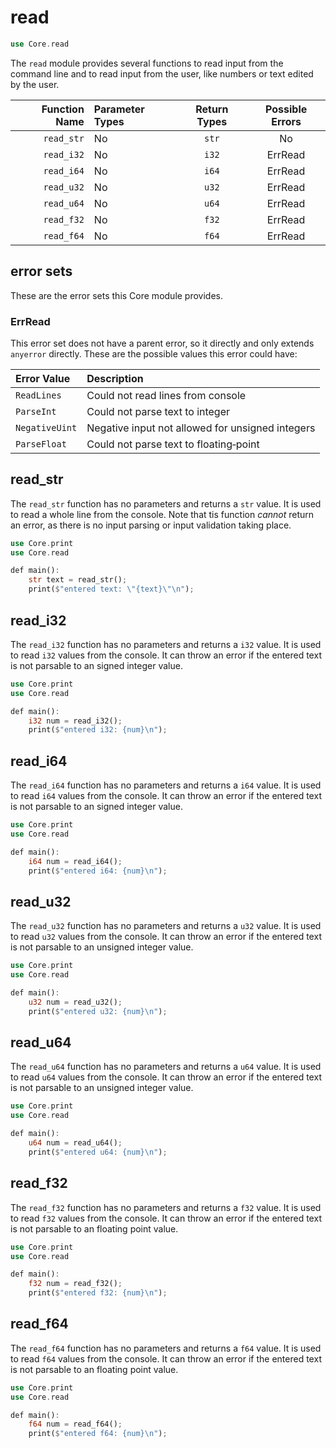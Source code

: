 # read

```rs
use Core.read
```

The `read` module provides several functions to read input from the command line and to read input from the user, like numbers or text edited by the user.

| Function Name | Parameter Types | Return Types | Possible Errors |
|--------------:|:----------------|:------------:|:---------------:|
| `read_str`    | No              | `str`        | No              |
| `read_i32`    | No              | `i32`        | ErrRead         |
| `read_i64`    | No              | `i64`        | ErrRead         |
| `read_u32`    | No              | `u32`        | ErrRead         |
| `read_u64`    | No              | `u64`        | ErrRead         |
| `read_f32`    | No              | `f32`        | ErrRead         |
| `read_f64`    | No              | `f64`        | ErrRead         |

## error sets

These are the error sets this Core module provides.

### ErrRead

This error set does not have a parent error, so it directly and only extends `anyerror` directly. These are the possible values this error could have:

| Error Value    | Description                                      |
|:---------------|:-------------------------------------------------|
| `ReadLines`    | Could not read lines from console                |
| `ParseInt`     | Could not parse text to integer                  |
| `NegativeUint` | Negative input not allowed for unsigned integers |
| `ParseFloat`   | Could not parse text to floating‑point           |

## read_str

The `read_str` function has no parameters and returns a `str` value. It is used to read a whole line from the console. Note that tis function *cannot* return an error, as there is no input parsing or input validation taking place.

```rs
use Core.print
use Core.read

def main():
    str text = read_str();
    print($"entered text: \"{text}\"\n");
```

## read_i32

The `read_i32` function has no parameters and returns a `i32` value. It is used to read `i32` values from the console. It can throw an error if the entered text is not parsable to an signed integer value.

```rs
use Core.print
use Core.read

def main():
    i32 num = read_i32();
    print($"entered i32: {num}\n");
```

## read_i64

The `read_i64` function has no parameters and returns a `i64` value. It is used to read `i64` values from the console. It can throw an error if the entered text is not parsable to an signed integer value.

```rs
use Core.print
use Core.read

def main():
    i64 num = read_i64();
    print($"entered i64: {num}\n");
```

## read_u32

The `read_u32` function has no parameters and returns a `u32` value. It is used to read `u32` values from the console. It can throw an error if the entered text is not parsable to an unsigned integer value.

```rs
use Core.print
use Core.read

def main():
    u32 num = read_u32();
    print($"entered u32: {num}\n");
```

## read_u64

The `read_u64` function has no parameters and returns a `u64` value. It is used to read `u64` values from the console. It can throw an error if the entered text is not parsable to an unsigned integer value.

```rs
use Core.print
use Core.read

def main():
    u64 num = read_u64();
    print($"entered u64: {num}\n");
```

## read_f32

The `read_f32` function has no parameters and returns a `f32` value. It is used to read `f32` values from the console. It can throw an error if the entered text is not parsable to an floating point value.

```rs
use Core.print
use Core.read

def main():
    f32 num = read_f32();
    print($"entered f32: {num}\n");
```

## read_f64

The `read_f64` function has no parameters and returns a `f64` value. It is used to read `f64` values from the console. It can throw an error if the entered text is not parsable to an floating point value.

```rs
use Core.print
use Core.read

def main():
    f64 num = read_f64();
    print($"entered f64: {num}\n");
```

